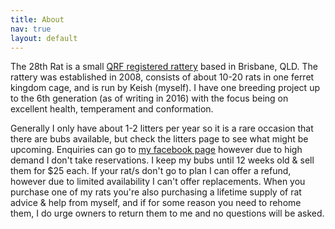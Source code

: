 ```yaml
---
title: About
nav: true
layout: default
---
```


The 28th Rat is a small [QRF registered rattery](http://qrf.org.au) based in Brisbane, QLD. The rattery was established in 2008, consists of about 10-20 rats in one ferret kingdom cage, and is run by Keish (myself). I have one breeding project up to the 6th generation (as of writing in 2016) with the focus being on excellent health, temperament and conformation.

Generally I only have about 1-2 litters per year so it is a rare occasion that there are bubs available, but check the litters page to see what might be upcoming. Enquiries can go to [my facebook page](http://www.facebook.com/28rats) however due to high demand I don't take reservations. I keep my bubs until 12 weeks old & sell them for $25 each. If your rat/s don't go to plan I can offer a refund, however due to limited availability I can't offer replacements. When you purchase one of my rats you're also purchasing a lifetime supply of rat advice & help from myself, and if for some reason you need to rehome them, I do urge owners to return them to me and no questions will be asked.